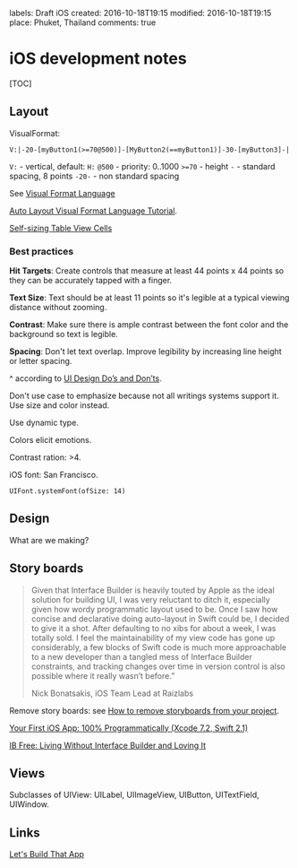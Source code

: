 labels: Draft
        iOS
created: 2016-10-18T19:15
modified: 2016-10-18T19:15
place: Phuket, Thailand
comments: true

# iOS development notes

[TOC]

## Layout

VisualFormat:
```text
V:|-20-[myButton1(>=70@500)]-[MyButton2(==myButton1)]-30-[myButton3]-|
```
`V:` - vertical, default: `H:`
`@500` - priority: 0..1000
`>=70` - height
`-` - standard spacing, 8 points
`-20-` - non standard spacing

See [Visual Format Language](https://developer.apple.com/library/content/documentation/UserExperience/Conceptual/AutolayoutPG/VisualFormatLanguage.html)

[Auto Layout Visual Format Language Tutorial](https://www.raywenderlich.com/110393/auto-layout-visual-format-language-tutorial).

[Self-sizing Table View Cells](https://www.raywenderlich.com/129059/self-sizing-table-view-cells)

### Best practices

**Hit Targets**: Create controls that measure at least 44 points x 44 points so they can be accurately tapped with a finger.

**Text Size**: Text should be at least 11 points so it's legible at a typical viewing distance without zooming.

**Contrast**: Make sure there is ample contrast between the font color and the background so text is legible. 

**Spacing**: Don't let text overlap. Improve legibility by increasing line height or letter spacing.

^ according to [UI Design Do’s and Don’ts](https://developer.apple.com/design/tips/).

Don't use case to emphasize because not all writings systems support it. Use size and color instead.

Use dynamic type.

Colors elicit emotions.

Contrast ration: >4.

iOS font: San Francisco.

`UIFont.systemFont(ofSize: 14)`

## Design

What are we making?

## Story boards

> Given that Interface Builder is heavily touted by Apple as the ideal solution for building UI, I was very reluctant to ditch it, especially given how wordy programmatic layout used to be. Once I saw how concise and declarative doing auto-layout in Swift could be, I decided to give it a shot. After defaulting to no xibs for about a week, I was totally sold. I feel the maintainability of my view code has gone up considerably, a few blocks of Swift code is much more approachable to a new developer than a tangled mess of Interface Builder constraints, and tracking changes over time in version control is also possible where it really wasn’t before.”
>
> Nick Bonatsakis, iOS Team Lead at Raizlabs

Remove story boards: see [How to remove storyboards from your project](https://www.weheartswift.com/remove-storyboard-from-project/).

[Your First iOS App: 100% Programmatically (Xcode 7.2, Swift 2.1)](https://medium.com/@danstepanov/your-first-ios-app-100-programmatically-xcode-7-2-swift-2-1-9946d09610c4)

[IB Free: Living Without Interface Builder and Loving It](https://www.raizlabs.com/dev/2016/08/ib-free-living-without-interface-builder/)

## Views

Subclasses of UIView: UILabel, UIImageView, UIButton, UITextField, UIWindow.

## Links

[Let's Build That App](http://letsbuildthatapp.com/)
